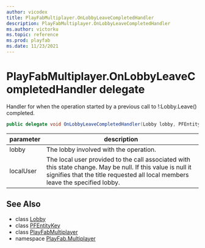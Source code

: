 ```yaml
---
author: vicodex
title: PlayFabMultiplayer.OnLobbyLeaveCompletedHandler
description: PlayFabMultiplayer.OnLobbyLeaveCompletedHandler
ms.author: victorku
ms.topic: reference
ms.prod: playfab
ms.date: 11/23/2021
---
```


# PlayFabMultiplayer.OnLobbyLeaveCompletedHandler delegate

Handler for when the operation started by a previous call to !:Lobby.Leave() completed.

```csharp
public delegate void OnLobbyLeaveCompletedHandler(Lobby lobby, PFEntityKey localUser);
```

| parameter | description |
| --- | --- |
| lobby | The lobby involved with the operation. |
| localUser | The local user provided to the call associated with this state change. May be null. If this value is null it signifies that the title requested all local members leave the specified lobby. |

## See Also

* class [Lobby](./Lobby.md)
* class [PFEntityKey](./PFEntityKey.md)
* class [PlayFabMultiplayer](./PlayFabMultiplayer.md)
* namespace [PlayFab.Multiplayer](../PlayFabMultiplayerSDK.md)


